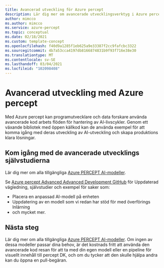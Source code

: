 ```yaml
---
title: Avancerad utveckling för Azure percept
description: Lär dig mer om avancerade utvecklingsverktyg i Azure percept
author: mimcco
ms.author: mimcco
ms.service: azure-percept
ms.topic: conceptual
ms.date: 02/18/2021
ms.custom: template-concept
ms.openlocfilehash: f40d9a1285f1eb625a9e33387f2cc9fafcbc3322
ms.sourcegitcommit: 4b7a53cca4197db8166874831b9f93f716e38e30
ms.translationtype: MT
ms.contentlocale: sv-SE
ms.lasthandoff: 03/04/2021
ms.locfileid: "102098408"
---
```

# <a name="advanced-development-with-azure-percept"></a>Avancerad utveckling med Azure percept
Med Azure percept kan programutvecklare och data forskare använda avancerade kod arbets flöden för hantering av AI-livscykler. Genom ett växande bibliotek med öppen källkod kan de använda exempel för att komma igång med deras utveckling av AI-utveckling och skapa produktions klara lösningar.

## <a name="get-started-with-the-advanced-development-tutorials"></a>Kom igång med de avancerade utvecklings självstudierna

Lär dig mer om alla tillgängliga [Azure PERCEPT AI-modeller](./overview-ai-models.md).

Se [Azure percept Advanced Advanced Development GitHub](https://github.com/microsoft/azure-percept-advanced-development) för Uppdaterad vägledning, självstudier och exempel för saker som:

* Placera en anpassad AI-modell på enheten
* Uppdatering av en modell som vi redan har stöd för med överförings Inlärning
* och mycket mer.

## <a name="next-steps"></a>Nästa steg

Lär dig mer om alla tillgängliga [Azure PERCEPT AI-modeller](./overview-ai-models.md). Om ingen av dessa modeller passar dina behov, är det kostnads fritt att använda den avancerade kod resan för att ta med din egen modell eller en pipeline för visuellt innehåll till percept DK, och om du tycker att den skulle hjälpa andra kan du öppna en pull-begäran.